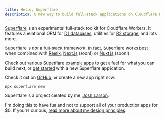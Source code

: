 ```yaml
---
title: Hello, Superflare
description: A new way to build full-stack applications on Cloudflare Workers
---
```


[Superflare](https://superflare.dev) is an experimental full-stack toolkit for Cloudflare Workers. It features a relational ORM for [D1 databases](/models/getting-started), utilities for [R2 storage](/file-storage), and lots more.

Superflare is _not_ a full-stack framework. In fact, Superflare works best when combined with [Remix](https://remix.run), [Next.js](https://nextjs.org) (soon!) or [Nuxt.js](https://nuxtjs.com) (soon!).

Check out various Superflare [example apps](https://github.com/jplhomer/superflare/tree/main/examples/) to get a feel for what you can build next, or [get started](/getting-started) with a new Superflare application.

Check it out on [GitHub](https://github.com/jplhomer/superflare), or create a new app right now:

```bash
npx superflare new
```

Superflare is a project created by me, [Josh Larson](https://jplhomer.org).

I'm doing this to have fun and not to support all of your production apps for $0. If you're curious, [read more about my design principles](/design).
